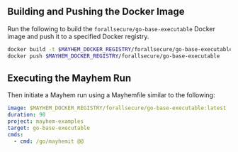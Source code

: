 ## Building and Pushing the Docker Image

Run the following to build the `forallsecure/go-base-executable` Docker image and push it to a specified Docker registry.

```sh
docker build -t $MAYHEM_DOCKER_REGISTRY/forallsecure/go-base-executable .
docker push $MAYHEM_DOCKER_REGISTRY/forallsecure/go-base-executable
```

## Executing the Mayhem Run

Then initiate a Mayhem run using a Mayhemfile similar to the following:

```yaml
image: $MAYHEM_DOCKER_REGISTRY/forallsecure/go-base-executable:latest
duration: 90
project: mayhem-examples
target: go-base-executable
cmds:
  - cmd: /go/mayhemit @@
```
